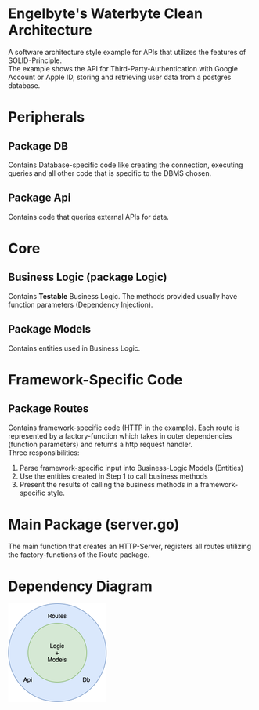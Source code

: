 # Engelbyte's Waterbyte Clean Architecture
A software architecture style example for APIs that utilizes the features of SOLID-Principle.   
The example shows the API for Third-Party-Authentication with Google Account or Apple ID, storing and retrieving user data from a postgres database.

# Peripherals
## Package DB
Contains Database-specific code like creating the connection, executing queries and all other code that is specific to the DBMS chosen.

## Package Api
Contains code that queries external APIs for data.

# Core
## Business Logic (package Logic)
Contains **Testable** Business Logic. The methods provided usually have function parameters (Dependency Injection).

## Package Models
Contains entities used in Business Logic.

# Framework-Specific Code
## Package Routes
Contains framework-specific code (HTTP in the example). Each route is represented by a factory-function which takes in outer dependencies (function parameters) and returns a http request handler.   
Three responsibilities:
1. Parse framework-specific input into Business-Logic Models (Entities)
2. Use the entities created in Step 1 to call business methods
3. Present the results of calling the business methods in a framework-specific style.

# Main Package (server.go)
The main function that creates an HTTP-Server, registers all routes utilizing the factory-functions of the Route package.

# Dependency Diagram
![Diagram.png](Diagram.png)